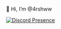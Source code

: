 👋 Hi, I’m @4rshww

[![Discord Presence](https://lanyard.cnrad.dev/api/726539837926277230)](https://discord.com/users/726539837926277230)
